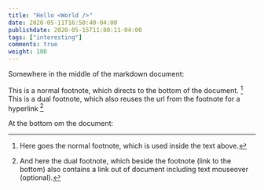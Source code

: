 ```yaml
---
title: "Hello <World />"
date: 2020-05-11T16:50:40-04:00
publishdate: 2020-05-15T11:00:11-04:00
tags: ["interesting"]
comments: true
weight: 100
---
```


Somewhere in the middle of the markdown document:

This is a normal footnote, which directs to the bottom of the document. [^1]
This is a dual footnote, which also reuses the url from the footnote for a hyperlink [^2]

At the bottom om the document:

[^1]: Here goes the normal footnote, which is used inside the text above.
[^2]: And here the dual footnote, which beside the footnote (link to the bottom) also contains a link out of document including text mouseover (optional).
